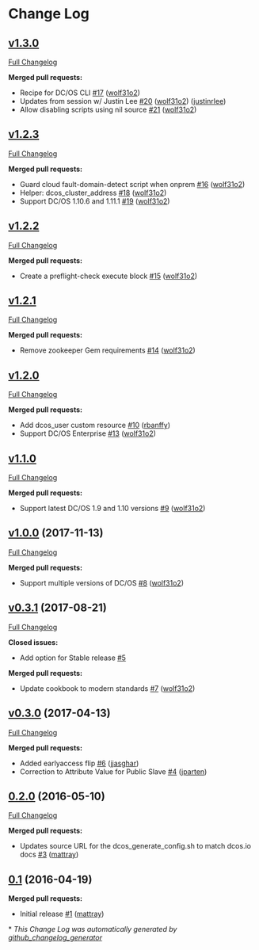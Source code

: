 # Change Log

## [v1.3.0](https://github.com/chef-partners/dcos-cookbook/tree/v1.3.0)

[Full Changelog](https://github.com/chef-partners/dcos-cookbook/compare/v1.2.3...v1.3.0)

**Merged pull requests:**

- Recipe for DC/OS CLI [\#17](https://github.com/chef-partners/dcos-cookbook/pull/17) ([wolf31o2](https://github.com/wolf31o2))
- Updates from session w/ Justin Lee [\#20](https://github.com/chef-partners/dcos-cookbook/pull/20) ([wolf31o2](https://github.com/wolf31o2)) ([justinrlee](https://github.com/justinrlee))
- Allow disabling scripts using nil source [\#21](https://github.com/chef-partners/dcos-cookbook/pull/21) ([wolf31o2](https://github.com/wolf31o2)) 

## [v1.2.3](https://github.com/chef-partners/dcos-cookbook/tree/v1.2.3)

[Full Changelog](https://github.com/chef-partners/dcos-cookbook/compare/v1.2.2...v1.2.3)

**Merged pull requests:**

- Guard cloud fault-domain-detect script when onprem [\#16](https://github.com/chef-partners/dcos-cookbook/pull/16) ([wolf31o2](https://github.com/wolf31o2))
- Helper: dcos_cluster_address [\#18](https://github.com/chef-partners/dcos-cookbook/pull/18) ([wolf31o2](https://github.com/wolf31o2))
- Support DC/OS 1.10.6 and 1.11.1 [\#19](https://github.com/chef-partners/dcos-cookbook/pull/19) ([wolf31o2](https://github.com/wolf31o2))

## [v1.2.2](https://github.com/chef-partners/dcos-cookbook/tree/v1.2.2)

[Full Changelog](https://github.com/chef-partners/dcos-cookbook/compare/v1.2.1...v1.2.2)

**Merged pull requests:**

- Create a preflight-check execute block [\#15](https://github.com/chef-partners/dcos-cookbook/pull/15) ([wolf31o2](https://github.com/wolf31o2))

## [v1.2.1](https://github.com/chef-partners/dcos-cookbook/tree/v1.2.1)

[Full Changelog](https://github.com/chef-partners/dcos-cookbook/compare/v1.2.0...v1.2.1)

**Merged pull requests:**

- Remove zookeeper Gem requirements [\#14](https://github.com/chef-partners/dcos-cookbook/pull/14) ([wolf31o2](https://github.com/wolf31o2))

## [v1.2.0](https://github.com/chef-partners/dcos-cookbook/tree/v1.2.0)

[Full Changelog](https://github.com/chef-partners/dcos-cookbook/compare/v1.1.0...v1.2.0)

**Merged pull requests:**

- Add dcos_user custom resource [\#10](https://github.com/chef-partners/dcos-cookbook/pull/10) ([rbanffy](https://github.com/rbanffy))
- Support DC/OS Enterprise [\#13](https://github.com/chef-partners/dcos-cookbook/pull/13) ([wolf31o2](https://github.com/wolf31o2))

## [v1.1.0](https://github.com/chef-partners/dcos-cookbook/tree/v1.1.0)

[Full Changelog](https://github.com/chef-partners/dcos-cookbook/compare/v1.0.0...v1.1.0)

**Merged pull requests:**

- Support latest DC/OS 1.9 and 1.10 versions [\#9](https://github.com/chef-partners/dcos-cookbook/pull/9) ([wolf31o2](https://github.com/wolf31o2))

## [v1.0.0](https://github.com/chef-partners/dcos-cookbook/tree/v1.0.0) (2017-11-13)
[Full Changelog](https://github.com/chef-partners/dcos-cookbook/compare/v0.3.1...v1.0.0)

**Merged pull requests:**

- Support multiple versions of DC/OS [\#8](https://github.com/chef-partners/dcos-cookbook/pull/8) ([wolf31o2](https://github.com/wolf31o2))

## [v0.3.1](https://github.com/chef-partners/dcos-cookbook/tree/v0.3.1) (2017-08-21)
[Full Changelog](https://github.com/chef-partners/dcos-cookbook/compare/v0.3.0...v0.3.1)

**Closed issues:**

- Add option for Stable release [\#5](https://github.com/chef-partners/dcos-cookbook/issues/5)

**Merged pull requests:**

- Update cookbook to modern standards [\#7](https://github.com/chef-partners/dcos-cookbook/pull/7) ([wolf31o2](https://github.com/wolf31o2))

## [v0.3.0](https://github.com/chef-partners/dcos-cookbook/tree/v0.3.0) (2017-04-13)
[Full Changelog](https://github.com/chef-partners/dcos-cookbook/compare/0.2.0...v0.3.0)

**Merged pull requests:**

- Added earlyaccess flip [\#6](https://github.com/chef-partners/dcos-cookbook/pull/6) ([jjasghar](https://github.com/jjasghar))
- Correction to Attribute Value for Public Slave [\#4](https://github.com/chef-partners/dcos-cookbook/pull/4) ([jparten](https://github.com/jparten))

## [0.2.0](https://github.com/chef-partners/dcos-cookbook/tree/0.2.0) (2016-05-10)
[Full Changelog](https://github.com/chef-partners/dcos-cookbook/compare/0.1...0.2.0)

**Merged pull requests:**

- Updates source URL for the dcos\_generate\_config.sh to match dcos.io docs [\#3](https://github.com/chef-partners/dcos-cookbook/pull/3) ([mattray](https://github.com/mattray))

## [0.1](https://github.com/chef-partners/dcos-cookbook/tree/0.1) (2016-04-19)
**Merged pull requests:**

- Initial release [\#1](https://github.com/chef-partners/dcos-cookbook/pull/1) ([mattray](https://github.com/mattray))



\* *This Change Log was automatically generated by [github_changelog_generator](https://github.com/skywinder/Github-Changelog-Generator)*
